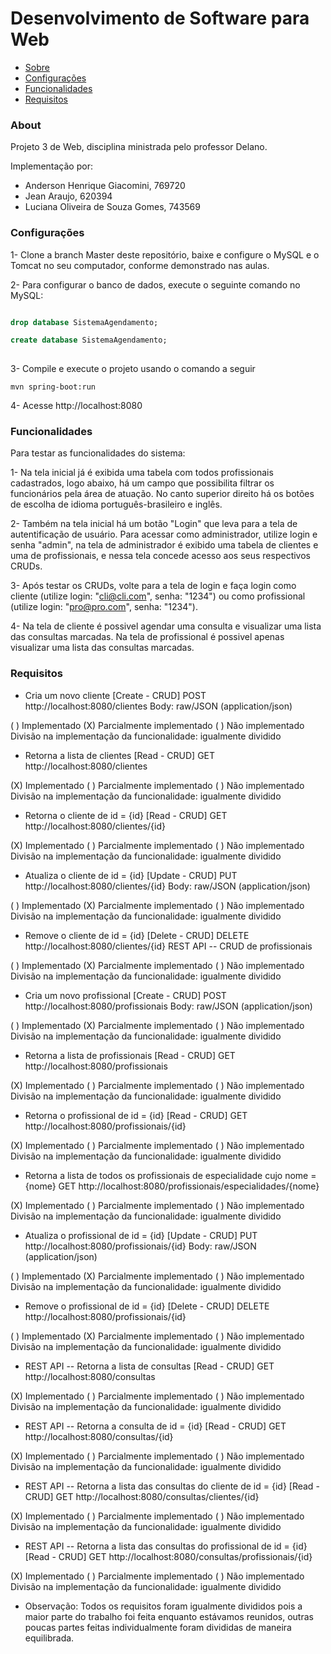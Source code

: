 # Desenvolvimento de Software para Web
 * [Sobre](#About)
 * [Configurações](#Configurações)
 * [Funcionalidades](#Funcionalidades)
 * [Requisitos](#Requisitos)
 
### About
 
Projeto 3 de Web, disciplina ministrada pelo professor Delano.

Implementação por:
  - Anderson Henrique Giacomini, 769720
  - Jean Araujo, 620394
  - Luciana Oliveira de Souza Gomes, 743569
  
### Configurações 

1- Clone a branch Master deste repositório, baixe e configure o MySQL e o Tomcat no seu computador, conforme demonstrado nas aulas. 

2- Para configurar o banco de dados, execute o seguinte comando no MySQL:

```sql 

drop database SistemaAgendamento;

create database SistemaAgendamento;
 
 ```
 
 3- Compile e execute o projeto usando o comando a seguir
 
 ```
 mvn spring-boot:run
 ```
 
 4- Acesse http://localhost:8080
 
 ### Funcionalidades
 
 Para testar as funcionalidades do sistema:
 
 1- Na tela inicial já é exibida uma tabela com todos profissionais cadastrados, logo abaixo, há um campo que possibilita filtrar os funcionários pela área de atuação. No canto superior direito há os botões de escolha de idioma português-brasileiro e inglês.
 
 2- Também na tela inicial há um botão "Login" que leva para a tela de autentificação de usuário. Para acessar como administrador, utilize login e senha "admin", na tela de administrador é exibido uma tabela de clientes e uma de profissionais, e nessa tela concede acesso aos seus respectivos CRUDs.

 3- Após testar os CRUDs, volte para a tela de login e faça login como cliente (utilize login: "cli@cli.com", senha: "1234") ou como profissional (utilize login: "pro@pro.com", senha: "1234").
 
 4- Na tela de cliente é possivel agendar uma consulta e visualizar uma lista das consultas marcadas. Na tela de profissional é possivel apenas visualizar uma lista das consultas marcadas.
 
 ### Requisitos

- Cria um novo cliente [Create - CRUD]
POST http://localhost:8080/clientes
Body: raw/JSON (application/json)

( ) Implementado (X) Parcialmente implementado ( ) Não implementado
Divisão na implementação da funcionalidade: igualmente dividido

- Retorna a lista de clientes [Read - CRUD]
GET http://localhost:8080/clientes

(X) Implementado ( ) Parcialmente implementado ( ) Não implementado
Divisão na implementação da funcionalidade: igualmente dividido

- Retorna o cliente de id = {id} [Read - CRUD]
GET http://localhost:8080/clientes/{id}

(X) Implementado ( ) Parcialmente implementado ( ) Não implementado
Divisão na implementação da funcionalidade: igualmente dividido

- Atualiza o cliente de id = {id} [Update - CRUD]
PUT http://localhost:8080/clientes/{id}
Body: raw/JSON (application/json)

( ) Implementado (X) Parcialmente implementado ( ) Não implementado
Divisão na implementação da funcionalidade: igualmente dividido

- Remove o cliente de id = {id} [Delete - CRUD]
DELETE http://localhost:8080/clientes/{id}
REST API -- CRUD de profissionais

( ) Implementado (X) Parcialmente implementado ( ) Não implementado
Divisão na implementação da funcionalidade: igualmente dividido

- Cria um novo profissional [Create - CRUD]
POST http://localhost:8080/profissionais
Body: raw/JSON (application/json)

( ) Implementado (X) Parcialmente implementado ( ) Não implementado
Divisão na implementação da funcionalidade: igualmente dividido

- Retorna a lista de profissionais [Read - CRUD]
GET http://localhost:8080/profissionais

(X) Implementado ( ) Parcialmente implementado ( ) Não implementado
Divisão na implementação da funcionalidade: igualmente dividido

- Retorna o profissional de id = {id} [Read - CRUD]
GET http://localhost:8080/profissionais/{id}

(X) Implementado ( ) Parcialmente implementado ( ) Não implementado
Divisão na implementação da funcionalidade: igualmente dividido

- Retorna a lista de todos os profissionais de especialidade cujo nome = {nome}
GET http://localhost:8080/profissionais/especialidades/{nome}

(X) Implementado ( ) Parcialmente implementado ( ) Não implementado
Divisão na implementação da funcionalidade: igualmente dividido

- Atualiza o profissional de id = {id} [Update - CRUD]
PUT http://localhost:8080/profissionais/{id}
Body: raw/JSON (application/json)

( ) Implementado (X) Parcialmente implementado ( ) Não implementado
Divisão na implementação da funcionalidade: igualmente dividido

- Remove o profissional de id = {id} [Delete - CRUD]
DELETE http://localhost:8080/profissionais/{id}

( ) Implementado (X) Parcialmente implementado ( ) Não implementado
Divisão na implementação da funcionalidade: igualmente dividido

- REST API -- Retorna a lista de consultas [Read - CRUD]
GET http://localhost:8080/consultas

(X) Implementado ( ) Parcialmente implementado ( ) Não implementado
Divisão na implementação da funcionalidade: igualmente dividido

- REST API -- Retorna a consulta de id = {id} [Read - CRUD]
GET http://localhost:8080/consultas/{id}

(X) Implementado ( ) Parcialmente implementado ( ) Não implementado
Divisão na implementação da funcionalidade: igualmente dividido

- REST API -- Retorna a lista das consultas do cliente de id = {id} [Read - CRUD]
GET http://localhost:8080/consultas/clientes/{id}

(X) Implementado ( ) Parcialmente implementado ( ) Não implementado
Divisão na implementação da funcionalidade: igualmente dividido

- REST API -- Retorna a lista das consultas do profissional de id = {id} [Read - CRUD]
GET http://localhost:8080/consultas/profissionais/{id}

(X) Implementado ( ) Parcialmente implementado ( ) Não implementado
Divisão na implementação da funcionalidade: igualmente dividido
 

- Observação: Todos os requisitos foram igualmente divididos pois a maior parte do trabalho foi feita enquanto estávamos reunidos, outras poucas partes feitas individualmente foram divididas de maneira equilibrada.

